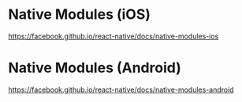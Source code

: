 # Native Modules (iOS) #

https://facebook.github.io/react-native/docs/native-modules-ios


# Native Modules (Android) #

https://facebook.github.io/react-native/docs/native-modules-android

